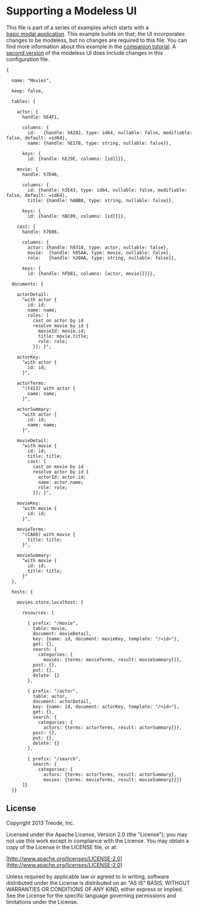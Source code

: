 # Supporting a Modeless UI

This file is part of a series of examples which starts with a
[basic&nbsp;modal&nbsp;application][schema-modal].  This example builds on that; the UI incorporates
changes to be modeless, but no changes are required to this file.  You can find more information
about this example in the [companion&nbsp;tutorial][tutorial-modeless].  A
[second&nbsp;version][source-cast] of the modeless UI does include changes in this configuration
file.

    {

      name: "Movies",

      keep: false,

      tables: {

        actor: {
          handle: hE4F1,

          columns: {
            id:   {handle: hA282, type: id64, nullable: false, modifiable: false, default: =id64},
            name: {handle: hE178, type: string, nullable: false}},

          keys: {
            id: {handle: hE29E, columns: [id]}}},

        movie: {
          handle: h7D46,

          columns: {
            id: {handle: h3E43, type: id64, nullable: false, modifiable: false, default: =id64},
            title: {handle: hABB8, type: string, nullable: false}},

          keys: {
            id: {handle: hBC09, columns: [id]}}},

        cast: {
          handle: h7606,

          columns: {
            actor: {handle: h0310, type: actor, nullable: false},
            movie:  {handle: h85AA, type: movie, nullable: false},
            role:   {handle: h20AA, type: string, nullable: false}},

          keys: {
            id: {handle: hFD81, columns: [actor, movie]}}}},

      documents: {

        actorDetail:
          "with actor {
            id: id;
            name: name;
            roles: [
              cast on actor by id
              resolve movie by id {
                movieId: movie.id;
                title: movie.title;
                role: role;
              }]; }",

        actorKey:
          "with actor {
            id: id;
          }",

        actorTerms:
          "(F413) with actor {
            name: name;
          }",

        actorSummary:
          "with actor {
            id: id;
            name: name;
          }",

        movieDetail:
          "with movie {
            id: id;
            title: title;
            cast: [
              cast on movie by id
              resolve actor by id {
                actorId: actor.id;
                name: actor.name;
                role: role;
              }]; }",

        movieKey:
          "with movie {
            id: id;
          }",

        movieTerms:
          "(CA60) with movie {
            title: title;
          }",

        movieSummary:
          "with movie {
            id: id;
            title: title;
          }"
      },

      hosts: {

        movies.store.localhost: {

          resources: [

            { prefix: "/movie",
              table: movie,
              document: movieDetail,
              key: {name: id, document: movieKey, template: "/<id>"},
              get: {},
              search: {
                categories: {
                  movies: {terms: movieTerms, result: movieSummary}}},
              post: {},
              put: {},
              delete: {}
            },

            { prefix: "/actor",
              table: actor,
              document: actorDetail,
              key: {name: id, document: actorKey, template: "/<id>"},
              get: {},
              search: {
                categories: {
                  actors: {terms: actorTerms, result: actorSummary}}},
              post: {},
              put: {},
              delete: {}
            },

            { prefix: "/search",
              search: {
                categories: {
                  actors: {terms: actorTerms, result: actorSummary},
                  movies: {terms: movieTerms, result: movieSummary}}}}
          ]}
      }}

## License

Copyright 2013 Treode, Inc.

Licensed under the Apache License, Version 2.0 (the "License");
you may not use this work except in compliance with the License.
You may obtain a copy of the License in the LICENSE file, or at:

  [http://www.apache.org/licenses/LICENSE-2.0](http://www.apache.org/licenses/LICENSE-2.0)

Unless required by applicable law or agreed to in writing, software
distributed under the License is distributed on an "AS IS" BASIS,
WITHOUT WARRANTIES OR CONDITIONS OF ANY KIND, either express or implied.
See the License for the specific language governing permissions and
limitations under the License.

[schema-modal]: https://github.com/Treode/movies-example/blob/modal/master/movies-schema.json.md "Schema for modal example"
[schema-cast]: https://github.com/Treode/movies-example/blob/cast/master/movies-schema.json.md "Schema for cast example"
[source-cast]: https://github.com/Treode/movies-example/tree/cast/master "Source for cast example"
[tutorial-modeless]: http://treode.com/tutorial/modeless.html "Tutorial for modeless example"
